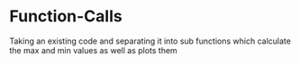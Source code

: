 # Function-Calls
Taking an existing code and separating it into sub functions which calculate the max and min values as well as plots them
